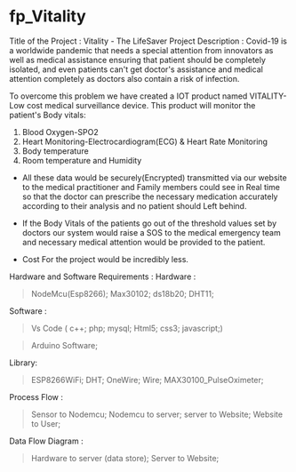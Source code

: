 # fp_Vitality
Title of the Project :
Vitality - The LifeSaver Project
Description :
Covid-19 is a worldwide pandemic that needs a special attention from innovators as well as medical assistance ensuring that patient should be completely isolated, and even patients can't get doctor's assistance and medical attention completely as doctors also contain a risk of infection.

To overcome this problem we have created a IOT product named VITALITY- Low cost medical surveillance device. This product will monitor the patient's Body vitals:
1. Blood Oxygen-SPO2
2. Heart Monitoring-Electrocardiogram(ECG) & Heart Rate Monitoring
3. Body temperature
4. Room temperature and Humidity

* All these data would be securely(Encrypted) 
 transmitted via our website to the medical practitioner and Family members could see in Real time so that the doctor can prescribe the necessary medication accurately according to their analysis and no patient should Left behind.

* If the Body Vitals of the patients go out of the threshold values set by doctors our system would raise a SOS to the medical emergency team and necessary medical attention would be provided to the patient.

* Cost For the project would be incredibly less.

Hardware and Software Requirements :
Hardware :
> NodeMcu(Esp8266);
> Max30102; 
> ds18b20;
> DHT11;

Software :
>Vs Code ( c++;
>php;
>mysql;
>Html5;
>css3;
>javascript;)

>Arduino Software;

Library:
>ESP8266WiFi;
>DHT;
>OneWire;
>Wire;
>MAX30100_PulseOximeter;

Process Flow :
>Sensor to Nodemcu;
>Nodemcu to server;
>server to Website;
>Website to User;

Data Flow Diagram :
>Hardware to server (data store);
>Server to Website;

